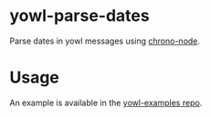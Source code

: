 # yowl-parse-dates

Parse dates in yowl messages using [chrono-node](https://github.com/wanasit/chrono).

# Usage

An example is available in the [yowl-examples repo](https://github.com/brianbrunner/yowl-examples/examples/parse-dates/bot.js).
